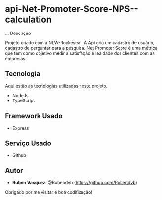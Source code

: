# api-Net-Promoter-Score-NPS--calculation

... Descrição

Projeto criado com a NLW-Rockeseat. A Api cria um cadastro de usuário, cadastro de perguntar para a pesquisa.
Net Promoter Score é uma métrica que tem como objetivo medir a satisfação e lealdade dos clientes com as empresas

## Tecnologia 

Aqui estão as tecnologias utilizadas neste projeto.

* NodeJs
* TypeScript

## Framework Usado

* Express
 
## Serviço Usado
 
* Github
 
## Autor
 
* **Ruben Vasquez**: @Rubendvb (https://github.com/Rubendvb)
 
 
Obrigado por me visitar e boa codificação!
